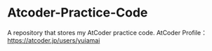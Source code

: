 # Atcoder-Practice-Code
A repository that stores my AtCoder practice code.
AtCoder Profile：https://atcoder.jp/users/yuiamai
